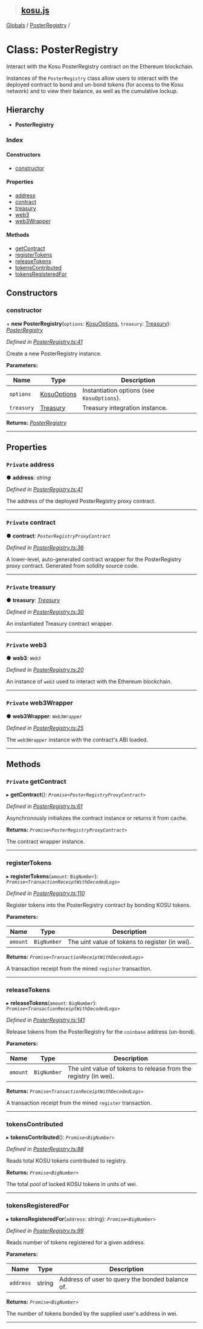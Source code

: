 > ## [kosu.js](../README.md)

[Globals](../globals.md) / [PosterRegistry](posterregistry.md) /

# Class: PosterRegistry

Interact with the Kosu PosterRegistry contract on the Ethereum blockchain.

Instances of the `PosterRegistry` class allow users to interact with the
deployed contract to bond and un-bond tokens (for access to the Kosu network)
and to view their balance, as well as the cumulative lockup.

## Hierarchy

-   **PosterRegistry**

### Index

#### Constructors

-   [constructor](posterregistry.md#constructor)

#### Properties

-   [address](posterregistry.md#private-address)
-   [contract](posterregistry.md#private-contract)
-   [treasury](posterregistry.md#private-treasury)
-   [web3](posterregistry.md#private-web3)
-   [web3Wrapper](posterregistry.md#private-web3wrapper)

#### Methods

-   [getContract](posterregistry.md#private-getcontract)
-   [registerTokens](posterregistry.md#registertokens)
-   [releaseTokens](posterregistry.md#releasetokens)
-   [tokensContributed](posterregistry.md#tokenscontributed)
-   [tokensRegisteredFor](posterregistry.md#tokensregisteredfor)

## Constructors

### constructor

\+ **new PosterRegistry**(`options`: [KosuOptions](../interfaces/kosuoptions.md), `treasury`: [Treasury](treasury.md)): _[PosterRegistry](posterregistry.md)_

_Defined in [PosterRegistry.ts:41](url)_

Create a new PosterRegistry instance.

**Parameters:**

| Name       | Type                                        | Description                                |
| ---------- | ------------------------------------------- | ------------------------------------------ |
| `options`  | [KosuOptions](../interfaces/kosuoptions.md) | Instantiation options (see `KosuOptions`). |
| `treasury` | [Treasury](treasury.md)                     | Treasury integration instance.             |

**Returns:** _[PosterRegistry](posterregistry.md)_

---

## Properties

### `Private` address

● **address**: _string_

_Defined in [PosterRegistry.ts:41](url)_

The address of the deployed PosterRegistry proxy contract.

---

### `Private` contract

● **contract**: _`PosterRegistryProxyContract`_

_Defined in [PosterRegistry.ts:36](url)_

A lower-level, auto-generated contract wrapper for the PosterRegistry
proxy contract. Generated from solidity source code.

---

### `Private` treasury

● **treasury**: _[Treasury](treasury.md)_

_Defined in [PosterRegistry.ts:30](url)_

An instantiated Treasury contract wrapper.

---

### `Private` web3

● **web3**: _`Web3`_

_Defined in [PosterRegistry.ts:20](url)_

An instance of `web3` used to interact with the Ethereum blockchain.

---

### `Private` web3Wrapper

● **web3Wrapper**: _`Web3Wrapper`_

_Defined in [PosterRegistry.ts:25](url)_

The `web3Wrapper` instance with the contract's ABI loaded.

---

## Methods

### `Private` getContract

▸ **getContract**(): _`Promise<PosterRegistryProxyContract>`_

_Defined in [PosterRegistry.ts:61](url)_

Asynchronously initializes the contract instance or returns it from cache.

**Returns:** _`Promise<PosterRegistryProxyContract>`_

The contract wrapper instance.

---

### registerTokens

▸ **registerTokens**(`amount`: `BigNumber`): _`Promise<TransactionReceiptWithDecodedLogs>`_

_Defined in [PosterRegistry.ts:110](url)_

Register tokens into the PosterRegistry contract by bonding KOSU tokens.

**Parameters:**

| Name     | Type        | Description                                    |
| -------- | ----------- | ---------------------------------------------- |
| `amount` | `BigNumber` | The uint value of tokens to register (in wei). |

**Returns:** _`Promise<TransactionReceiptWithDecodedLogs>`_

A transaction receipt from the mined `register` transaction.

---

### releaseTokens

▸ **releaseTokens**(`amount`: `BigNumber`): _`Promise<TransactionReceiptWithDecodedLogs>`_

_Defined in [PosterRegistry.ts:141](url)_

Release tokens from the PosterRegistry for the `coinbase` address (un-bond).

**Parameters:**

| Name     | Type        | Description                                                     |
| -------- | ----------- | --------------------------------------------------------------- |
| `amount` | `BigNumber` | The uint value of tokens to release from the registry (in wei). |

**Returns:** _`Promise<TransactionReceiptWithDecodedLogs>`_

A transaction receipt from the mined `register` transaction.

---

### tokensContributed

▸ **tokensContributed**(): _`Promise<BigNumber>`_

_Defined in [PosterRegistry.ts:88](url)_

Reads total KOSU tokens contributed to registry.

**Returns:** _`Promise<BigNumber>`_

The total pool of locked KOSU tokens in units of wei.

---

### tokensRegisteredFor

▸ **tokensRegisteredFor**(`address`: string): _`Promise<BigNumber>`_

_Defined in [PosterRegistry.ts:99](url)_

Reads number of tokens registered for a given address.

**Parameters:**

| Name      | Type   | Description                                     |
| --------- | ------ | ----------------------------------------------- |
| `address` | string | Address of user to query the bonded balance of. |

**Returns:** _`Promise<BigNumber>`_

The number of tokens bonded by the supplied user's address in wei.

---
